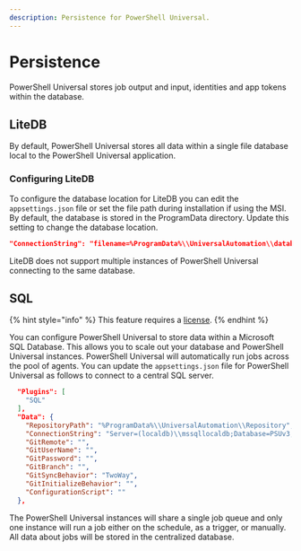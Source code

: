 ```yaml
---
description: Persistence for PowerShell Universal.
---
```


# Persistence

PowerShell Universal stores job output and input, identities and app tokens within the database.&#x20;

## LiteDB

By default, PowerShell Universal stores all data within a single file database local to the PowerShell Universal application.&#x20;

### Configuring LiteDB

To configure the database location for LiteDB you can edit the `appsettings.json` file or set the file path during installation if using the MSI. By default, the database is stored in the ProgramData directory. Update this setting to change the database location.&#x20;

```json
"ConnectionString": "filename=%ProgramData%\\UniversalAutomation\\database.db;upgrade=true",
```

LiteDB does not support multiple instances of PowerShell Universal connecting to the same database.&#x20;

## SQL&#x20;

{% hint style="info" %}
This feature requires a [license](../licensing.md).
{% endhint %}

You can configure PowerShell Universal to store data within a Microsoft SQL Database. This allows you to scale out your database and PowerShell Universal instances. PowerShell Universal will automatically run jobs across the pool of agents. You can update the `appsettings.json` file for PowerShell Universal as follows to connect to a central SQL server.&#x20;

```json
  "Plugins": [
    "SQL"
  ],
  "Data": {
    "RepositoryPath": "%ProgramData%\\UniversalAutomation\\Repository",
    "ConnectionString": "Server=(localdb)\\mssqllocaldb;Database=PSUv3;Integrated Security=true;",
    "GitRemote": "",
    "GitUserName": "",
    "GitPassword": "",
    "GitBranch": "",
    "GitSyncBehavior": "TwoWay",
    "GitInitializeBehavior": "",
    "ConfigurationScript": ""
  },
```

The PowerShell Universal instances will share a single job queue and only one instance will run a job either on the schedule, as a trigger, or manually. All data about jobs will be stored in the centralized database.&#x20;
